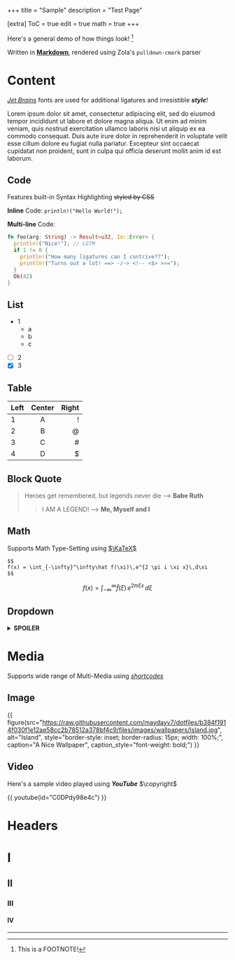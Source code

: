 +++
title = "Sample"
description = "Test Page"

[extra]
ToC = true
edit = true
math = true
+++

Here's a general demo of how things look! [^1]

Written in [**Markdown**](https://www.markdownguide.org/), rendered using Zola's `pulldown-cmark` parser

# Content

[_Jet Brains_](https://www.jetbrains.com/lp/mono/) fonts are used for additional ligatures and irresistible **_style_**!

Lorem ipsum dolor sit amet, consectetur adipiscing elit, sed do eiusmod tempor incididunt ut labore et dolore magna aliqua. Ut enim ad minim veniam, quis nostrud exercitation ullamco laboris nisi ut aliquip ex ea commodo consequat. Duis aute irure dolor in reprehenderit in voluptate velit esse cillum dolore eu fugiat nulla pariatur. Excepteur sint occaecat cupidatat non proident, sunt in culpa qui officia deserunt mollit anim id est laborum.

## Code

Features built-in Syntax Highlighting ~~styled by CSS~~

**Inline** Code: `println!("Hello World!");`

**Multi-line** Code:

```rs
fn foo(arg: String) -> Result<u32, Io::Error> {
  println!("Nice!"); // LGTM
  if 1 != 0 {
    println!("How many ligatures can I contrive??");
    println!("Turns out a lot! ==> -/-> <!-- <$> >>=");
  }
  Ok(42)
}
```

## List

- 1
  - a
  - b
  - c
- [ ] 2
- [x] 3

## Table

| Left | Center | Right |
| :--- | :----: | ----: |
| 1    |   A    |     ! |
| 2    |   B    |     @ |
| 3    |   C    |     # |
| 4    |   D    |     $ |

## Block Quote

> Heroes get remembered, but legends never die
> --> **Babe Ruth**
>
> > I AM A LEGEND!
> > --> **Me, Myself and I**

## Math

Supports Math Type-Setting using [$\KaTeX$](http://khan.github.io/KaTeX/)

```
$$
f(x) = \int_{-\infty}^\infty\hat f(\xi)\,e^{2 \pi i \xi x}\,d\xi
$$
```

$$
f(x) = \int_{-\infty}^\infty\hat f(\xi)\,e^{2 \pi i \xi x}\,d\xi
$$

## Dropdown

<details>
<summary><b>SPOILER</b></summary>

I'm not a fool to be fooled by a fool, you fool ;)

</details>

# Media

Supports wide range of Multi-Media using [_shortcodes_](https://www.getzola.org/documentation/content/shortcodes/)

## Image

{{ figure(src="https://raw.githubusercontent.com/maydayv7/dotfiles/b384f1914f030f1e12ae58cc2b78512a378bf4c9/files/images/wallpapers/Island.jpg", alt="Island", style="border-style: inset; border-radius: 15px; width: 100%;", caption="A Nice Wallpaper", caption_style="font-weight: bold;") }}

## Video

Here's a sample video played using **_YouTube_** $\copyright$

{{ youtube(id="C0DPdy98e4c") }}

# Headers

# I

## II

### III

#### IV

---

[^1]: This is a FOOTNOTE!
